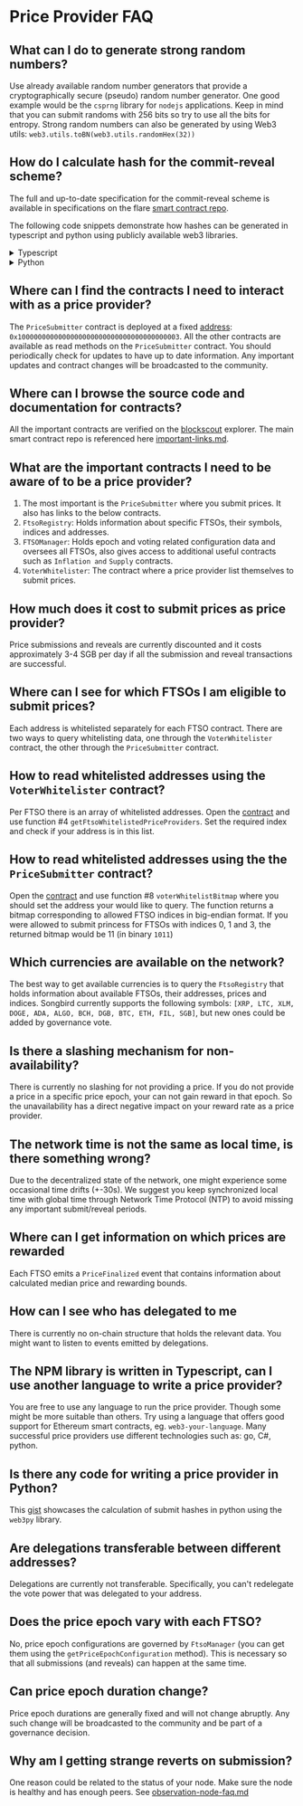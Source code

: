# Price Provider FAQ

## What can I do to generate strong random numbers?

Use already available random number generators that provide a cryptographically secure (pseudo) random number generator. One good example would be the `csprng` library for `nodejs` applications. Keep in mind that you can submit randoms with 256 bits so try to use all the bits for entropy. Strong random numbers can also be generated by using Web3 utils: `web3.utils.toBN(web3.utils.randomHex(32))`


## How do I calculate hash for the commit-reveal scheme?

The full and up-to-date specification for the commit-reveal scheme is available in specifications on the flare [smart contract repo](https://gitlab.com/flarenetwork/flare-smart-contracts/-/blob/master/docs/specs/PriceProvider.md). 


The following code snippets demonstrate how hashes can be generated in typescript and python using publicly available web3 libraries.

<details>
  <summary>Typescript</summary>

```typescript
import BN from "bn.js";
import { BigNumber } from "ethers";
import { ethers } from "hardhat";

const MIN_RANDOM = web3.utils.toBN(2).pow(web3.utils.toBN(128));

function submitHash(ftsoIndices: (number | BN | BigNumber)[], prices: (number | BN | BigNumber)[], random: number | BN | BigNumber, address: string): string {
    return ethers.utils.keccak256(web3.eth.abi.encodeParameters([ "uint256[]", "uint256[]", "uint256", "address" ], [ ftsoIndices, prices, random, address ]));
}

const ftsoIndices = [0, 1, 2, 3, 4, 5, 6, 7, 8, 9, 10];
  const randoms = [MIN_RANDOM, MIN_RANDOM.addn(5), MIN_RANDOM.addn(1059), MIN_RANDOM.addn(10682), MIN_RANDOM.addn(159726)];
  const prices = [0, 1, 2, 3, 5, 10, 50, 100, 101, 10**5 + 1, 10**8];
  const addrs = [accounts[10], accounts[11], accounts[12], accounts[13]];
  console.log(`Prices: ${prices}`);
  for(let addr of addrs){
    console.log(`Address: ${addr}`);
    for(let random of randoms){
      console.log(`\tRandom: ${random}`)
      const hash = submitHash(ftsoIndices, prices, random, addr);
      console.log(`\t\t${hash}`); 
    } 
  }
}
```
</details>

<details>
  <summary>Python</summary>

```python
from typing import List

from web3 import Web3
import eth_abi


def submit_price_hash(ftsoIndices: List[int], prices: List[int], random: int, address: str) -> str:
    assert len(ftsoIndices) == len(prices)
    assert list(sorted(ftsoIndices)) == ftsoIndices and len(set(ftsoIndices)) == len(ftsoIndices), "Indices are non increasing"
    return Web3.keccak(eth_abi.encode_abi(
        ["uint256[]", "uint256[]", "uint256", "address"], 
        [ftsoIndices, prices, random, address],
    )).hex()

def test_fun(prices: List[int], random: int, address="0xD7de703D9BBC4602242D0f3149E5fFCD30Eb3ADF") -> List[str]:
    return submit_price_hash(list(range(len(prices))), prices, random, address)


addrs = ["0xD7de703D9BBC4602242D0f3149E5fFCD30Eb3ADF", "0xEa960515F8b4C237730F028cBAcF0a28E7F45dE0", "0x3d91185a02774C70287F6c74Dd26d13DFB58ff16"]
prices = [0, 1, 2, 3, 5, 10, 50, 100, 101, 10**5 + 1, 10**8]
randoms = [0, 1, 100, 101, 100000000000000000000]

for addr in addrs:
    print(f"Address: {addr}")
    for rand in randoms:
        print(f"  Random: {rand}")
        print("    hash:", test_fun(prices, rand, addr))
    print()
```
</details>

## Where can I find the contracts I need to interact with as a price provider?

The `PriceSubmitter` contract is deployed at a fixed [address](https://songbird-explorer.flare.network/address/0x1000000000000000000000000000000000000003): `0x1000000000000000000000000000000000000003`. All the other contracts are available as read methods on the `PriceSubmitter` contract. You should periodically check for updates to have up to date information. Any important updates and contract changes will be broadcasted to the community.

## Where can I browse the source code and documentation for contracts?

All the important contracts are verified on the [blockscout](https://songbird-explorer.flare.network/blocks) explorer. The main smart contract repo is referenced here [important-links.md](../../developing-on-top-of-flare/important-links.md).

## What are the important contracts I need to be aware of to be a price provider?

1. The most important is the `PriceSubmitter` where you submit prices. It also has links to the below contracts.
2. `FtsoRegistry`: Holds information about specific FTSOs, their symbols, indices and addresses.
3. `FTSOManager`: Holds epoch and voting related configuration data and oversees all FTSOs, also gives access to additional useful contracts such as `Inflation and` `Supply` contracts.
4. `VoterWhitelister`: The contract where a price provider list themselves to submit prices.

## How much does it cost to submit prices as price provider?

Price submissions and reveals are currently discounted and it costs approximately 3-4 SGB per day if all the submission and reveal transactions are successful.

## Where can I see for which FTSOs I am eligible to submit prices?

Each address is whitelisted separately for each FTSO contract. There are two ways to query whitelisting data, one through the `VoterWhitelister` contract, the other through the `PriceSubmitter` contract.

## How to read whitelisted addresses using the `VoterWhitelister` contract?

Per FTSO there is an array of whitelisted addresses. Open the [contract](https://songbird-explorer.flare.network/address/0xa76906EfBA6dFAe155FfC4c0eb36cDF0A28ae24D/read-contract) and use function #4 `getFtsoWhitelistedPriceProviders`. Set the required index and check if your address is in this list.

## How to read whitelisted addresses using the the `PriceSubmitter` contract?

Open the [contract](https://songbird-explorer.flare.network/address/0x1000000000000000000000000000000000000003/read-contract) and use function #8 `voterWhitelistBitmap` where you should set the address your would like to query. The function returns a bitmap corresponding to allowed FTSO indices in big-endian format. If you were allowed to submit princess for FTSOs with indices 0, 1 and 3, the returned bitmap would be 11 (in binary `1011`)

## Which currencies are available on the network?

The best way to get available currencies is to query the `FtsoRegistry` that holds information about available FTSOs, their addresses, prices and indices. Songbird currently supports the following symbols: `[XRP, LTC, XLM, DOGE, ADA, ALGO, BCH, DGB, BTC, ETH, FIL, SGB]`, but new ones could be added by governance vote.

## Is there a slashing mechanism for non-availability?

There is currently no slashing for not providing a price. If you do not provide a price in a specific price epoch, your can not gain reward in that epoch. So the unavailability has a direct negative impact on your reward rate as a price provider.

## The network time is not the same as local time, is there something wrong?

Due to the decentralized state of the network, one might experience some occasional time drifts (+-30s). We suggest you keep synchronized local time with global time through Network Time Protocol (NTP) to avoid missing any important submit/reveal periods.

## Where can I get information on which prices are rewarded

Each FTSO emits a `PriceFinalized` event that contains information about calculated median price and rewarding bounds.

## How can I see who has delegated to me

There is currently no on-chain structure that holds the relevant data. You might want to listen to events emitted by delegations.

## The NPM library is written in Typescript, can I use another language to write a price provider?

You are free to use any language to run the price provider. Though some might be more suitable than others. Try using a language that offers good support for Ethereum smart contracts, eg. `web3-your-language`.  Many successful price providers use different technologies such as: go, C#, python.

## Is there any code for writing a price provider in Python?

This [gist](https://gist.github.com/jO-Osko/a9e8904cb3e8f9af5f154302117b4444) showcases the calculation of submit hashes in python using the `web3py` library.

## Are delegations transferable between different addresses?

Delegations are currently not transferable. Specifically, you can't redelegate the vote power that was delegated to your address.

## Does the price epoch vary with each FTSO?

No, price epoch configurations are governed by `FtsoManager` (you can get them using the `getPriceEpochConfiguration` method). This is necessary so that all submissions (and reveals) can happen at the same time.

## Can price epoch duration change?

Price epoch durations are generally fixed and will not change abruptly. Any such change will be broadcasted to the community and be part of a governance decision.

## Why am I getting strange reverts on submission?

One reason could be related to the status of your node. Make sure the node is healthy and has enough peers. See [observation-node-faq.md](../setting-up-an-observation-node/observation-node-faq.md)
